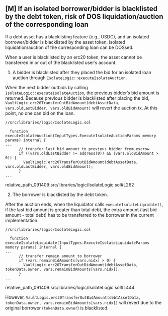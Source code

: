 ## [M] If an isolated borrower/bidder is blacklisted by the debt token, risk of DOS liquidation/auction of the corresponding loan

If a debt asset has a blacklisting feature (e.g., USDC), and an isolated borrower/bidder is blacklisted by the asset token, isolated liquidation/auction of the corresponding loan can be DOSsed.

When a user is blacklisted by an erc20 token, the asset cannot be transferred in or out of the blacklisted user’s account.

1. A bidder is blacklisted after they placed the bid for an isolated loan auction through `IsolateLogic::executeIsolateAuction`.

When the next bidder outbids by calling `IsolateLogic::executeIsolateAuction`, the previous bidder’s bid amount is returned. Because previous bidder is blacklisted after placing the bid, `VaultLogic.erc20TransferOutBidAmount(debtAssetData, vars.oldLastBidder, vars.oldBidAmount)` will revert the auction tx. At this point, no one can bid on the loan.

```solidity
//src/libraries/logic/IsolateLogic.sol

  function executeIsolateAuction(InputTypes.ExecuteIsolateAuctionParams memory params) internal {
...
      // transfer last bid amount to previous bidder from escrow
      if ((vars.oldLastBidder != address(0)) && (vars.oldBidAmount > 0)) {
        VaultLogic.erc20TransferOutBidAmount(debtAssetData, vars.oldLastBidder, vars.oldBidAmount);
      }
...
```

relative_path_091409:src/libraries/logic/IsolateLogic.sol#L262

2. The borrower is blacklisted by the debt token.

After the auction ends, when the liquidator calls `executeIsolateLiquidate()`, if the last bid amount is greater than total debt, the extra amount (last bid amount - total debt) has to be transferred to the borrower in the current implementation.

```solidity
//src/libraries/logic/IsolateLogic.sol

  function executeIsolateLiquidate(InputTypes.ExecuteIsolateLiquidateParams memory params) internal {
...
      // transfer remain amount to borrower
      if (vars.remainBidAmounts[vars.nidx] > 0) {
        VaultLogic.erc20TransferOutBidAmount(debtAssetData, tokenData.owner, vars.remainBidAmounts[vars.nidx]);
      }
...
```

relative_path_091409:src/libraries/logic/IsolateLogic.sol#L444

However, `VaultLogic.erc20TransferOutBidAmount(debtAssetData, tokenData.owner, vars.remainBidAmounts[vars.nidx])` will revert due to the original borrower (`tokenData.owner`) is blacklisted.



